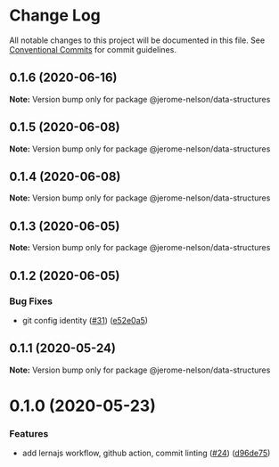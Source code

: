 # Change Log

All notable changes to this project will be documented in this file.
See [Conventional Commits](https://conventionalcommits.org) for commit guidelines.

## 0.1.6 (2020-06-16)

**Note:** Version bump only for package @jerome-nelson/data-structures





## 0.1.5 (2020-06-08)

**Note:** Version bump only for package @jerome-nelson/data-structures





## 0.1.4 (2020-06-08)

**Note:** Version bump only for package @jerome-nelson/data-structures





## 0.1.3 (2020-06-05)

**Note:** Version bump only for package @jerome-nelson/data-structures





## 0.1.2 (2020-06-05)


### Bug Fixes

* git config identity ([#31](https://github.com/jerome-nelson/coding-dojo/issues/31)) ([e52e0a5](https://github.com/jerome-nelson/coding-dojo/commit/e52e0a50838b2f6b139b1b360aa8d69b8f561347))





## 0.1.1 (2020-05-24)

**Note:** Version bump only for package @jerome-nelson/data-structures





# 0.1.0 (2020-05-23)


### Features

* add lernajs workflow, github action, commit linting ([#24](https://github.com/jerome-nelson/coding-dojo/issues/24)) ([d96de75](https://github.com/jerome-nelson/coding-dojo/commit/d96de7563be074e6ec6833d4b087fe2ee315a630))
